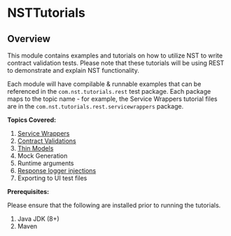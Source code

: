# NSTTutorials

## Overview

This module contains examples and tutorials on how to utilize NST to write contract validation tests. Please note that these tutorials
will be using REST to demonstrate and explain NST functionality.

Each module will have compilable & runnable examples that can be referenced in the `com.nst.tutorials.rest` test package. 
Each package maps to the topic name - for example, the Service Wrappers tutorial files are in the 
`com.nst.tutorials.rest.servicewrappers` package.

**Topics Covered:**

1. [Service Wrappers](src/test/java/com/nst/tutorials/rest/servicewrappers)
2. [Contract Validations](src/test/java/com/nst/tutorials/rest/contractvalidation)
3. [Thin Models](src/test/java/com/nst/tutorials/rest/thinmodels)
4. Mock Generation
5. Runtime arguments
6. [Response logger injections](src/test/java/com/nst/tutorials/rest/responseloggerinjections)
7. Exporting to UI test files

**Prerequisites:**

Please ensure that the following are installed prior to running the tutorials.

1. Java JDK (8+)
2. Maven
